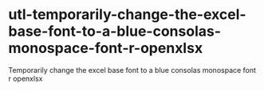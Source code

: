 # utl-temporarily-change-the-excel-base-font-to-a-blue-consolas-monospace-font-r-openxlsx
Temporarily change the excel base font to a blue consolas monospace font r openxlsx
